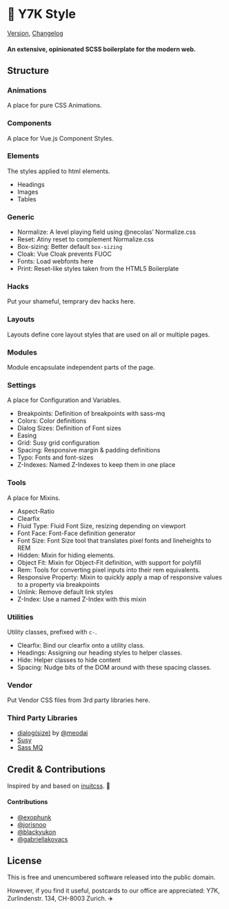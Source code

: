# 🤠 Y7K Style 

 [Version](project.json), [Changelog](changelog.md)

#### An extensive, opinionated SCSS boilerplate for the modern web.

## Structure

### Animations
A place for pure CSS Animations.

### Components
A place for Vue.js Component Styles.

### Elements
The styles applied to html elements.
* Headings
* Images
* Tables

### Generic
 * Normalize: A level playing field using @necolas’ Normalize.css
 * Reset: Atiny reset to complement Normalize.css
 * Box-sizing: Better default `box-sizing`
 * Cloak: Vue Cloak prevents FUOC
 * Fonts: Load webfonts here
 * Print: Reset-like styles taken from the HTML5 Boilerplate
 
### Hacks
Put your shameful, temprary dev hacks here.

### Layouts
Layouts define core layout styles that are used on all or multiple pages.

### Modules
Module encapsulate independent parts of the page.

### Settings
A place for Configuration and Variables.
* Breakpoints: Definition of breakpoints with sass-mq
 * Colors: Color definitions
 * Dialog Sizes: Definition of Font sizes
 * Easing
 * Grid: Susy grid configuration
 * Spacing: Responsive margin & padding definitions
 * Typo: Fonts and  font-sizes
 * Z-Indexes: Named Z-Indexes to keep them in one place
 
### Tools
A place for Mixins.
 * Aspect-Ratio
 * Clearfix
 * Fluid Type: Fluid Font Size, resizing depending on viewport
 * Font Face: Font-Face definition generator
 * Font Size: Font Size tool that translates pixel fonts and lineheights to REM
 * Hidden: Mixin for hiding elements.
 * Object Fit: Mixin for Object-Fit definition, with support for polyfill
 * Rem: Tools for converting pixel inputs into their rem equivalents.
 * Responsive Property: Mixin to quickly apply a map of responsive values to a property via breakpoints
 * Unlink: Remove default link styles
 * Z-Index: Use a named Z-Index with this mixin
 
### Utilities
Utility classes, prefixed with `c-`.
  * Clearfix: Bind our clearfix onto a utility class.
  * Headings: Assigning our heading styles to helper classes.
  * Hide: Helper classes to hide content
  * Spacing: Nudge bits of the DOM around with these spacing classes.

### Vendor
Put Vendor CSS files from 3rd party libraries here.

### Third Party Libraries

* [dialog(size)](https://github.com/meodai/dialog-size) by [@meodai](https://github.com/meodai)
* [Susy](http://susy.oddbird.net)
* [Sass MQ](http://sass-mq.github.io/sass-mq/)

## Credit & Contributions
Inspired by and based on [inuitcss](https://github.com/inuitcss/inuitcss). 🙌

#### Contributions
* [@exophunk](https://github.com/exophunk)
* [@jorisnoo](https://github.com/jorisnoo)
* [@blackyukon](https://github.com/blackyukon)
* [@gabriellakovacs](https://github.com/gabriellakovacs)

## License

This is free and unencumbered software released into the public domain.

However, if you find it useful, postcards to our office are appreciated: Y7K, Zurlindenstr. 134, CH-8003 Zurich. ✈️ 







